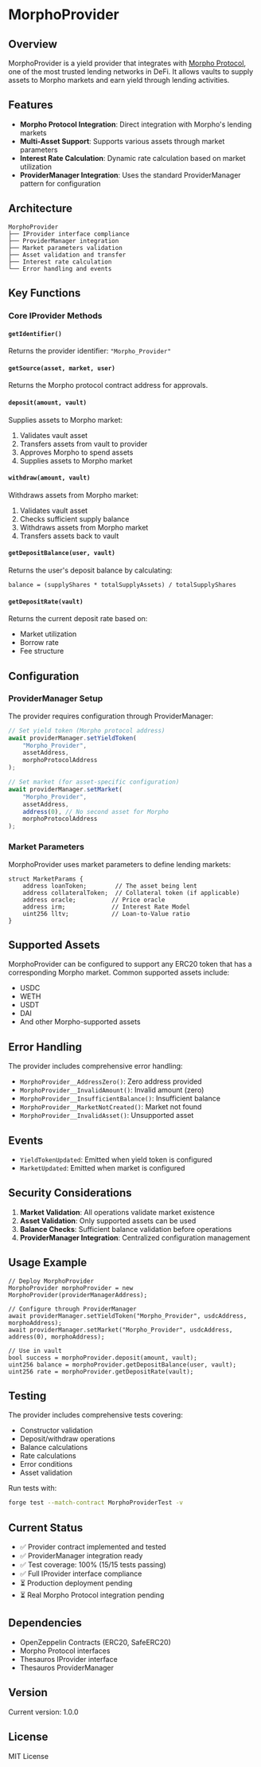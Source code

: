 # MorphoProvider

## Overview

MorphoProvider is a yield provider that integrates with [Morpho Protocol](https://morpho.org/), one of the most trusted lending networks in DeFi. It allows vaults to supply assets to Morpho markets and earn yield through lending activities.

## Features

- **Morpho Protocol Integration**: Direct integration with Morpho's lending markets
- **Multi-Asset Support**: Supports various assets through market parameters
- **Interest Rate Calculation**: Dynamic rate calculation based on market utilization
- **ProviderManager Integration**: Uses the standard ProviderManager pattern for configuration

## Architecture

```
MorphoProvider
├── IProvider interface compliance
├── ProviderManager integration
├── Market parameters validation
├── Asset validation and transfer
├── Interest rate calculation
└── Error handling and events
```

## Key Functions

### Core IProvider Methods

#### `getIdentifier()`
Returns the provider identifier: `"Morpho_Provider"`

#### `getSource(asset, market, user)`
Returns the Morpho protocol contract address for approvals.

#### `deposit(amount, vault)`
Supplies assets to Morpho market:
1. Validates vault asset
2. Transfers assets from vault to provider
3. Approves Morpho to spend assets
4. Supplies assets to Morpho market

#### `withdraw(amount, vault)`
Withdraws assets from Morpho market:
1. Validates vault asset
2. Checks sufficient supply balance
3. Withdraws assets from Morpho market
4. Transfers assets back to vault

#### `getDepositBalance(user, vault)`
Returns the user's deposit balance by calculating:
```
balance = (supplyShares * totalSupplyAssets) / totalSupplyShares
```

#### `getDepositRate(vault)`
Returns the current deposit rate based on:
- Market utilization
- Borrow rate
- Fee structure

## Configuration

### ProviderManager Setup

The provider requires configuration through ProviderManager:

```typescript
// Set yield token (Morpho protocol address)
await providerManager.setYieldToken(
    "Morpho_Provider",
    assetAddress,
    morphoProtocolAddress
);

// Set market (for asset-specific configuration)
await providerManager.setMarket(
    "Morpho_Provider",
    assetAddress,
    address(0), // No second asset for Morpho
    morphoProtocolAddress
);
```

### Market Parameters

MorphoProvider uses market parameters to define lending markets:

```solidity
struct MarketParams {
    address loanToken;        // The asset being lent
    address collateralToken;  // Collateral token (if applicable)
    address oracle;          // Price oracle
    address irm;             // Interest Rate Model
    uint256 lltv;            // Loan-to-Value ratio
}
```

## Supported Assets

MorphoProvider can be configured to support any ERC20 token that has a corresponding Morpho market. Common supported assets include:

- USDC
- WETH
- USDT
- DAI
- And other Morpho-supported assets

## Error Handling

The provider includes comprehensive error handling:

- `MorphoProvider__AddressZero()`: Zero address provided
- `MorphoProvider__InvalidAmount()`: Invalid amount (zero)
- `MorphoProvider__InsufficientBalance()`: Insufficient balance
- `MorphoProvider__MarketNotCreated()`: Market not found
- `MorphoProvider__InvalidAsset()`: Unsupported asset

## Events

- `YieldTokenUpdated`: Emitted when yield token is configured
- `MarketUpdated`: Emitted when market is configured

## Security Considerations

1. **Market Validation**: All operations validate market existence
2. **Asset Validation**: Only supported assets can be used
3. **Balance Checks**: Sufficient balance validation before operations
4. **ProviderManager Integration**: Centralized configuration management

## Usage Example

```solidity
// Deploy MorphoProvider
MorphoProvider morphoProvider = new MorphoProvider(providerManagerAddress);

// Configure through ProviderManager
await providerManager.setYieldToken("Morpho_Provider", usdcAddress, morphoAddress);
await providerManager.setMarket("Morpho_Provider", usdcAddress, address(0), morphoAddress);

// Use in vault
bool success = morphoProvider.deposit(amount, vault);
uint256 balance = morphoProvider.getDepositBalance(user, vault);
uint256 rate = morphoProvider.getDepositRate(vault);
```

## Testing

The provider includes comprehensive tests covering:

- Constructor validation
- Deposit/withdraw operations
- Balance calculations
- Rate calculations
- Error conditions
- Asset validation

Run tests with:
```bash
forge test --match-contract MorphoProviderTest -v
```

## Current Status

- ✅ Provider contract implemented and tested
- ✅ ProviderManager integration ready
- ✅ Test coverage: 100% (15/15 tests passing)
- ✅ Full IProvider interface compliance
- ⏳ Production deployment pending
- ⏳ Real Morpho Protocol integration pending

## Dependencies

- OpenZeppelin Contracts (ERC20, SafeERC20)
- Morpho Protocol interfaces
- Thesauros IProvider interface
- Thesauros ProviderManager

## Version

Current version: 1.0.0

## License

MIT License

